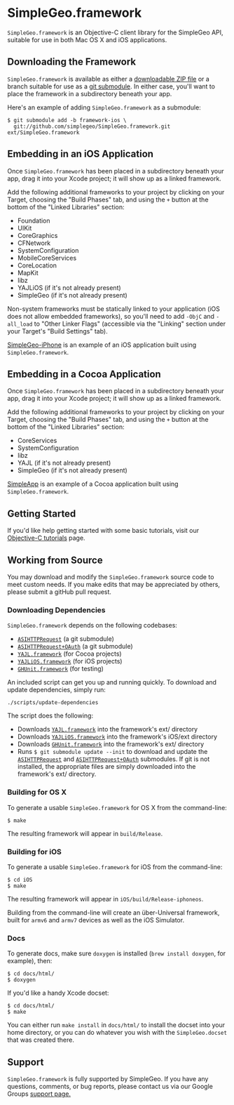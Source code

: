 # SimpleGeo.framework

`SimpleGeo.framework` is an Objective-C client library for the SimpleGeo API, suitable for use in both Mac OS X and iOS applications.

## Downloading the Framework

`SimpleGeo.framework` is available as either a [downloadable ZIP
file](https://github.com/simplegeo/SimpleGeo.framework/downloads) or a branch suitable for use as a [git
submodule](http://book.git-scm.com/5_submodules.html). In either case, you'll want to place the framework in a subdirectory beneath your app.

Here's an example of adding `SimpleGeo.framework` as a submodule:

    $ git submodule add -b framework-ios \
      git://github.com/simplegeo/SimpleGeo.framework.git ext/SimpleGeo.framework

## Embedding in an iOS Application

Once `SimpleGeo.framework` has been placed in a subdirectory beneath your app, drag it into your Xcode project; it will show up as a linked framework.

Add the following additional frameworks to your project by clicking on your Target, choosing the "Build Phases" tab, and using the `+` button at the bottom of the "Linked Libraries" section:

* Foundation
* UIKit
* CoreGraphics
* CFNetwork
* SystemConfiguration
* MobileCoreServices
* CoreLocation
* MapKit
* libz
* YAJLiOS (if it's not already present)
* SimpleGeo (if it's not already present)

Non-system frameworks must be statically linked to your application (iOS does not allow embedded frameworks), so you'll need to add `-ObjC` and `-all_load` to "Other Linker Flags" (accessible via the "Linking" section under your Target's  "Build Settings" tab).

[SimpleGeo-iPhone](https://github.com/simplegeo/SimpleGeo-iPhone) is an example of an iOS application built using `SimpleGeo.framework`.

## Embedding in a Cocoa Application

Once `SimpleGeo.framework` has been placed in a subdirectory beneath your app, drag it into your Xcode project; it will show up as a linked framework.

Add the following additional frameworks to your project by clicking on your Target, choosing the "Build Phases" tab, and using the `+` button at the bottom of the "Linked Libraries" section:

* CoreServices
* SystemConfiguration
* libz
* YAJL (if it's not already present)
* SimpleGeo (if it's not already present)

[SimpleApp](https://github.com/simplegeo/SimpleApp) is an example of a Cocoa application built using `SimpleGeo.framework`.

## Getting Started

If you'd like help getting started with some basic tutorials, visit our [Objective-C tutorials](https://simplegeo.com/docs/tutorials/objective-c) page.

## Working from Source

You may download and modify the `SimpleGeo.framework` source code to meet custom needs. If you make edits that may be appreciated by others, please submit a gitHub pull request.

### Downloading Dependencies

`SimpleGeo.framework` depends on the following codebases:

* [`ASIHTTPRequest`](http://allseeing-i.com/ASIHTTPRequest/) (a git submodule)
* [`ASIHTTPRequest+OAuth`](https://github.com/AlterTap/asi-http-request-oauth.git) (a git submodule)
* [`YAJL.framework`](https://github.com/gabriel/yajl-objc/downloads) (for Cocoa projects)
* [`YAJLiOS.framework`](https://github.com/gabriel/yajl-objc/downloads) (for iOS projects)
* [`GHUnit.framework`](https://github.com/gabriel/gh-unit/downloads) (for testing)

An included script can get you up and running quickly. To download and update dependencies, simply run:

	./scripts/update-dependencies

The script does the following:

* Downloads [`YAJL.framework`](https://github.com/gabriel/yajl-objc/downloads) into the framework's ext/ directory
* Downloads [`YAJLiOS.framework`](https://github.com/gabriel/yajl-objc/downloads) into the framework's iOS/ext directory
* Downloads [`GHUnit.framework`](https://github.com/gabriel/gh-unit/downloads) into the framework's ext/ directory
* Runs `$ git submodule update --init` to download and update the [`ASIHTTPRequest`](http://allseeing-i.com/ASIHTTPRequest/) and [`ASIHTTPRequest+OAuth`](https://github.com/AlterTap/asi-http-request-oauth.git) submodules. If git is not installed, the appropriate files are simply downloaded into the framework's ext/ directory.

### Building for OS X

To generate a usable `SimpleGeo.framework` for OS X from the command-line:

    $ make

The resulting framework will appear in `build/Release`.

### Building for iOS

To generate a usable `SimpleGeo.framework` for iOS from the command-line:

    $ cd iOS
    $ make

The resulting framework will appear in `iOS/build/Release-iphoneos`.

Building from the command-line will create an über-Universal framework, built for `armv6` and `armv7` devices as well as the iOS Simulator.

### Docs

To generate docs, make sure `doxygen` is installed (`brew install doxygen`, for example), then:

    $ cd docs/html/
    $ doxygen

If you'd like a handy Xcode docset:

    $ cd docs/html/
    $ make

You can either run `make install` in `docs/html/` to install the docset into your home directory, or you can do whatever you wish with the `SimpleGeo.docset` that was created there.

## Support

`SimpleGeo.framework` is fully supported by SimpleGeo. If you have any questions, comments, or bug reports, please contact us via our Google Groups [support page.](https://groups.google.com/forum/#!forum/simplegeo)
